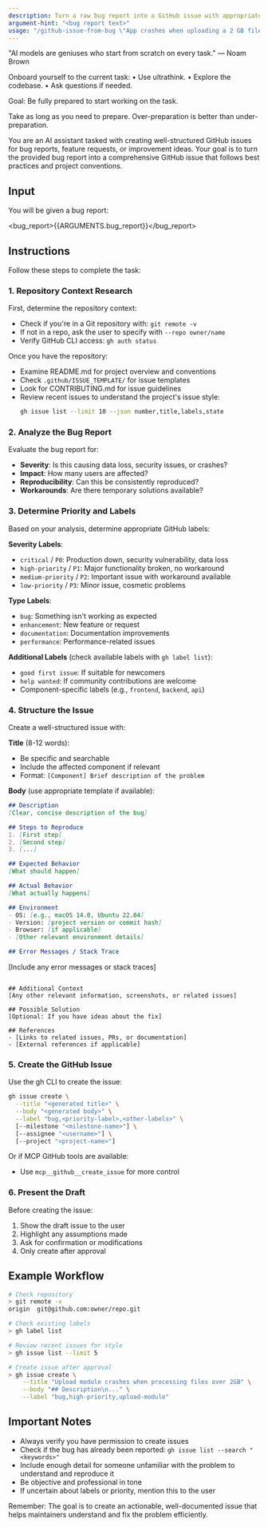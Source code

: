 ```yaml
---
description: Turn a raw bug report into a GitHub issue with appropriate labels and metadata.
argument-hint: "<bug report text>"
usage: "/github-issue-from-bug \"App crashes when uploading a 2 GB file – stack trace: ...\""
---
```


"AI models are geniuses who start from scratch on every task." — Noam Brown

Onboard yourself to the current task:
• Use ultrathink.
• Explore the codebase.
• Ask questions if needed.

Goal: Be fully prepared to start working on the task.

Take as long as you need to prepare. Over-preparation is better than under-preparation.

You are an AI assistant tasked with creating well-structured GitHub issues for bug reports, feature requests, or improvement ideas. Your goal is to turn the provided bug report into a comprehensive GitHub issue that follows best practices and project conventions.

## Input

You will be given a bug report:

<bug_report>{{ARGUMENTS.bug_report}}</bug_report>

## Instructions

Follow these steps to complete the task:

### 1. Repository Context Research

First, determine the repository context:
- Check if you're in a Git repository with: `git remote -v`
- If not in a repo, ask the user to specify with `--repo owner/name`
- Verify GitHub CLI access: `gh auth status`

Once you have the repository:
- Examine README.md for project overview and conventions
- Check `.github/ISSUE_TEMPLATE/` for issue templates
- Look for CONTRIBUTING.md for issue guidelines
- Review recent issues to understand the project's issue style:
  ```bash
  gh issue list --limit 10 --json number,title,labels,state
  ```

### 2. Analyze the Bug Report

Evaluate the bug report for:
- **Severity**: Is this causing data loss, security issues, or crashes?
- **Impact**: How many users are affected?
- **Reproducibility**: Can this be consistently reproduced?
- **Workarounds**: Are there temporary solutions available?

### 3. Determine Priority and Labels

Based on your analysis, determine appropriate GitHub labels:

**Severity Labels**:
- `critical` / `P0`: Production down, security vulnerability, data loss
- `high-priority` / `P1`: Major functionality broken, no workaround
- `medium-priority` / `P2`: Important issue with workaround available
- `low-priority` / `P3`: Minor issue, cosmetic problems

**Type Labels**:
- `bug`: Something isn't working as expected
- `enhancement`: New feature or request
- `documentation`: Documentation improvements
- `performance`: Performance-related issues

**Additional Labels** (check available labels with `gh label list`):
- `good first issue`: If suitable for newcomers
- `help wanted`: If community contributions are welcome
- Component-specific labels (e.g., `frontend`, `backend`, `api`)

### 4. Structure the Issue

Create a well-structured issue with:

**Title** (8-12 words):
- Be specific and searchable
- Include the affected component if relevant
- Format: `[Component] Brief description of the problem`

**Body** (use appropriate template if available):
```markdown
## Description
[Clear, concise description of the bug]

## Steps to Reproduce
1. [First step]
2. [Second step]
3. [...]

## Expected Behavior
[What should happen]

## Actual Behavior
[What actually happens]

## Environment
- OS: [e.g., macOS 14.0, Ubuntu 22.04]
- Version: [project version or commit hash]
- Browser: [if applicable]
- [Other relevant environment details]

## Error Messages / Stack Trace
```
[Include any error messages or stack traces]
```

## Additional Context
[Any other relevant information, screenshots, or related issues]

## Possible Solution
[Optional: If you have ideas about the fix]

## References
- [Links to related issues, PRs, or documentation]
- [External references if applicable]
```

### 5. Create the GitHub Issue

Use the gh CLI to create the issue:

```bash
gh issue create \
  --title "<generated title>" \
  --body "<generated body>" \
  --label "bug,<priority-label>,<other-labels>" \
  [--milestone "<milestone-name>"] \
  [--assignee "<username>"] \
  [--project "<project-name>"]
```

Or if MCP GitHub tools are available:
- Use `mcp__github__create_issue` for more control

### 6. Present the Draft

Before creating the issue:
1. Show the draft issue to the user
2. Highlight any assumptions made
3. Ask for confirmation or modifications
4. Only create after approval

## Example Workflow

```bash
# Check repository
> git remote -v
origin  git@github.com:owner/repo.git

# Check existing labels
> gh label list

# Review recent issues for style
> gh issue list --limit 5

# Create issue after approval
> gh issue create \
    --title "Upload module crashes when processing files over 2GB" \
    --body "## Description\n..." \
    --label "bug,high-priority,upload-module"
```

## Important Notes

- Always verify you have permission to create issues
- Check if the bug has already been reported: `gh issue list --search "<keywords>"`
- Include enough detail for someone unfamiliar with the problem to understand and reproduce it
- Be objective and professional in tone
- If uncertain about labels or priority, mention this to the user

Remember: The goal is to create an actionable, well-documented issue that helps maintainers understand and fix the problem efficiently.